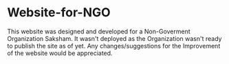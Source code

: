 # Website-for-NGO
This website was designed and developed for a Non-Goverment Organization Saksham. 
It wasn't deployed as the Organization wasn't ready to publish the site as of yet. 
Any changes/suggestions for the Improvement of the website would be appreciated.
